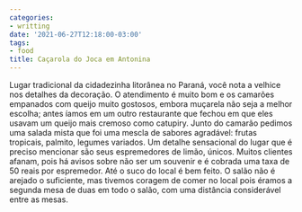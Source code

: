 ```yaml
---
categories:
- writting
date: '2021-06-27T12:18:00-03:00'
tags:
- food
title: Caçarola do Joca em Antonina
---
```


Lugar tradicional da cidadezinha litorânea no Paraná, você nota a velhice nos detalhes da decoração. O atendimento é muito bom e os camarões empanados com queijo muito gostosos, embora muçarela não seja a melhor escolha; antes íamos em um outro restaurante que fechou em que eles usavam um queijo mais cremoso como catupiry. Junto do camarão pedimos uma salada mista que foi uma mescla de sabores agradável: frutas tropicais, palmito, legumes variados. Um detalhe sensacional do lugar que é preciso mencionar são seus espremedores de limão, únicos. Muitos clientes afanam, pois há avisos sobre não ser um souvenir e é cobrada uma taxa de 50 reais por espremedor. Até o suco do local é bem feito. O salão não é arejado o suficiente, mas tivemos coragem de comer no local pois éramos a segunda mesa de duas em todo o salão, com uma distância considerável entre as mesas.